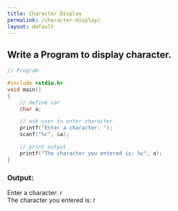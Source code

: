 ```yaml
---
title: Character Display
permalink: /character-display/
layout: default
---
```


## Write a Program to display character.

``` c
// Program

#include <stdio.h>
void main()
{
    // define var
    char a;

    // ask user to enter character
    printf("Enter a character: ");
    scanf("%c", &a);

    // print output
    printf("The character you entered is: %c", a);
}

```

### Output: <br/> 
Enter a character: r <br/>
The character you entered is: r
